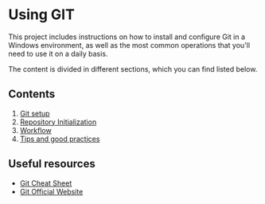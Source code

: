 # Using GIT

This project includes instructions on how to install and configure Git in a Windows environment, as well as the most common operations that you'll need to use it on a daily basis.

The content is divided in different sections, which you can find listed below.

## Contents

1. [Git setup](docs/1-SETUP.md)
2. [Repository Initialization](docs/2-INIT-REPO.md)
3. [Workflow](docs/3-WORKFLOW.md)
4. [Tips and good practices](docs/4-TIPS.md)

## Useful resources

* [Git Cheat Sheet](https://services.github.com/on-demand/downloads/es_ES/github-git-cheat-sheet.pdf)
* [Git Official Website](https://git-scm.com/)
